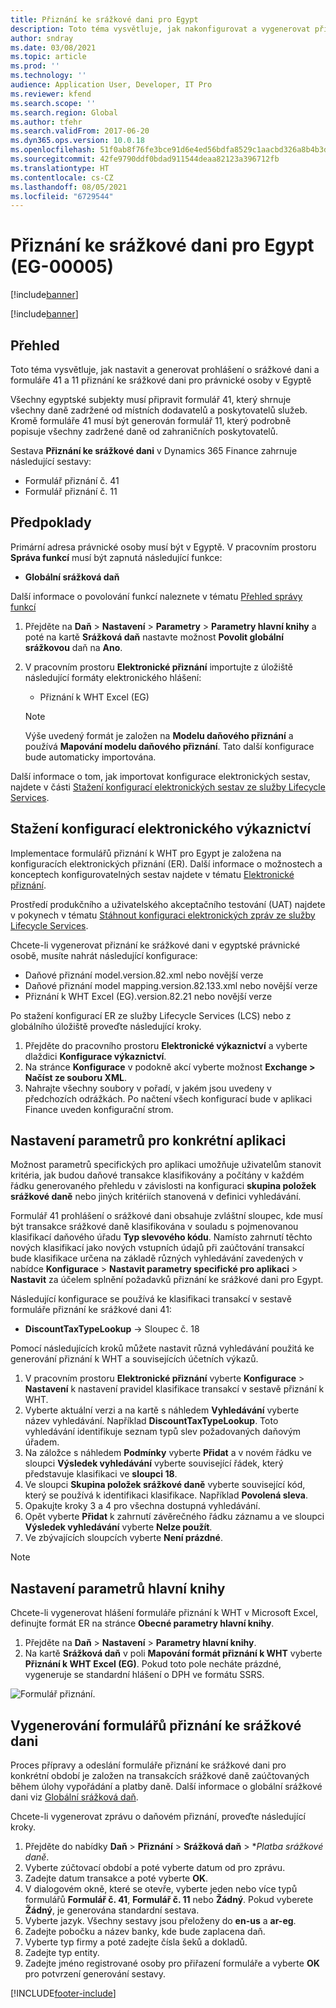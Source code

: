 ```yaml
---
title: Přiznání ke srážkové dani pro Egypt
description: Toto téma vysvětluje, jak nakonfigurovat a vygenerovat přiznání ke srážkové dani pro Egypt.
author: sndray
ms.date: 03/08/2021
ms.topic: article
ms.prod: ''
ms.technology: ''
audience: Application User, Developer, IT Pro
ms.reviewer: kfend
ms.search.scope: ''
ms.search.region: Global
ms.author: tfehr
ms.search.validFrom: 2017-06-20
ms.dyn365.ops.version: 10.0.18
ms.openlocfilehash: 51f0ab8f76fe3bce91d6e4ed56bdfa8529c1aacbd326a8b4b3d80615f872f8c6
ms.sourcegitcommit: 42fe9790ddf0bdad911544deaa82123a396712fb
ms.translationtype: HT
ms.contentlocale: cs-CZ
ms.lasthandoff: 08/05/2021
ms.locfileid: "6729544"
---
```

#  <a name="withholding-tax-declaration-for-egypt-eg-00005"></a>Přiznání ke srážkové dani pro Egypt (EG-00005)

[!include[banner](../includes/banner.md)]

[!include[banner](../includes/preview-banner.md)]

## <a name="overview"></a>Přehled
Toto téma vysvětluje, jak nastavit a generovat prohlášení o srážkové dani a formuláře 41 a 11 přiznání ke srážkové dani pro právnické osoby v Egyptě 

Všechny egyptské subjekty musí připravit formulář 41, který shrnuje všechny daně zadržené od místních dodavatelů a poskytovatelů služeb. Kromě formuláře 41 musí být generován formulář 11, který podrobně popisuje všechny zadržené daně od zahraničních poskytovatelů. 

Sestava **Přiznání ke srážkové dani** v Dynamics 365 Finance zahrnuje následující sestavy:

- Formulář přiznání č. 41
- Formulář přiznání č. 11
    
    
## <a name="prerequisites"></a>Předpoklady
Primární adresa právnické osoby musí být v Egyptě.
V pracovním prostoru **Správa funkcí** musí být zapnutá následující funkce:

   - **Globální srážková daň**

Další informace o povolování funkcí naleznete v tématu [Přehled správy funkcí](../../fin-ops-core/fin-ops/get-started/feature-management/feature-management-overview.md)

1. Přejděte na **Daň** > **Nastavení** > **Parametry** > **Parametry hlavní knihy** a poté na kartě **Srážková daň** nastavte možnost **Povolit globální srážkovou** daň na **Ano**.
2. V pracovním prostoru **Elektronické přiznání** importujte z úložiště následující formáty elektronického hlášení:

    - Přiznání k WHT Excel (EG)

    > [!NOTE]
    > Výše uvedený formát je založen na **Modelu daňového přiznání** a používá **Mapování modelu daňového přiznání**. Tato další konfigurace bude automaticky importována.

Další informace o tom, jak importovat konfigurace elektronických sestav, najdete v části [Stažení konfigurací elektronických sestav ze služby Lifecycle Services](../../fin-ops-core/dev-itpro/analytics/download-electronic-reporting-configuration-lcs.md).

## <a name="download-electronic-reporting-configurations"></a>Stažení konfigurací elektronického výkaznictví

Implementace formulářů přiznání k WHT pro Egypt je založena na konfiguracích elektronických přiznání (ER). Další informace o možnostech a konceptech konfigurovatelných sestav najdete v tématu [Elektronické přiznání](../../fin-ops-core/dev-itpro/analytics/general-electronic-reporting.md).

Prostředí produkčního a uživatelského akceptačního testování (UAT) najdete v pokynech v tématu [Stáhnout konfiguraci elektronických zpráv ze služby Lifecycle Services](../../fin-ops-core/dev-itpro/analytics/download-electronic-reporting-configuration-lcs.md).

Chcete-li vygenerovat přiznání ke srážkové dani v egyptské právnické osobě, musíte nahrát následující konfigurace:

- Daňové přiznání model.version.82.xml nebo novější verze
- Daňové přiznání model mapping.version.82.133.xml nebo novější verze
- Přiznání k WHT Excel (EG).version.82.21 nebo novější verze

Po stažení konfigurací ER ze služby Lifecycle Services (LCS) nebo z globálního úložiště proveďte následující kroky.

1. Přejděte do pracovního prostoru **Elektronické výkaznictví** a vyberte dlaždici **Konfigurace výkaznictví**.
1. Na stránce **Konfigurace** v podokně akcí vyberte možnost **Exchange > Načíst ze souboru XML**.
1. Nahrajte všechny soubory v pořadí, v jakém jsou uvedeny v předchozích odrážkách. Po načtení všech konfigurací bude v aplikaci Finance uveden konfigurační strom.

## <a name="set-up-application-specific-parameters"></a>Nastavení parametrů pro konkrétní aplikaci

Možnost parametrů specifických pro aplikaci umožňuje uživatelům stanovit kritéria, jak budou daňové transakce klasifikovány a počítány v každém řádku generovaného přehledu v závislosti na konfiguraci **skupina položek srážkové daně** nebo jiných kritériích stanovená v definici vyhledávání.

Formulář 41 prohlášení o srážkové dani obsahuje zvláštní sloupec, kde musí být transakce srážkové daně klasifikována v souladu s pojmenovanou klasifikací daňového úřadu **Typ slevového kódu**. Namísto zahrnutí těchto nových klasifikací jako nových vstupních údajů při zaúčtování transakcí bude klasifikace určena na základě různých vyhledávání zavedených v nabídce **Konfigurace** > **Nastavit parametry specifické pro aplikaci** > **Nastavit** za účelem splnění požadavků přiznání ke srážkové dani pro Egypt. 

Následující konfigurace se používá ke klasifikaci transakcí v sestavě formuláře přiznání ke srážkové dani 41:

- **DiscountTaxTypeLookup** -> Sloupec č. 18 

Pomocí následujících kroků můžete nastavit různá vyhledávání použitá ke generování přiznání k WHT a souvisejících účetních výkazů. 

1. V pracovním prostoru **Elektronické přiznání** vyberte **Konfigurace** > **Nastavení** k nastavení pravidel klasifikace transakcí v sestavě přiznání k WHT. 
2. Vyberte aktuální verzi a na kartě s náhledem **Vyhledávání** vyberte název vyhledávání. Například **DiscountTaxTypeLookup**. Toto vyhledávání identifikuje seznam typů slev požadovaných daňovým úřadem.
3. Na záložce s náhledem **Podmínky** vyberte **Přidat** a v novém řádku ve sloupci **Výsledek vyhledávání** vyberte související řádek, který představuje klasifikaci ve **sloupci 18**.
4. Ve sloupci **Skupina položek srážkové daně** vyberte související kód, který se používá k identifikaci klasifikace. Například **Povolená sleva**.  
5. Opakujte kroky 3 a 4 pro všechna dostupná vyhledávání.
6. Opět vyberte **Přidat** k zahrnutí závěrečného řádku záznamu a ve sloupci **Výsledek vyhledávání** vyberte **Nelze použít**. 
7. Ve zbývajících sloupcích vyberte **Není prázdné**. 

> [!NOTE]

## <a name="set-up-general-ledger-parameters"></a>Nastavení parametrů hlavní knihy

Chcete-li vygenerovat hlášení formuláře přiznání k WHT v Microsoft Excel, definujte formát ER na stránce **Obecné parametry hlavní knihy**.

1. Přejděte na **Daň** > **Nastavení** > **Parametry hlavní knihy**.
2. Na kartě **Srážková daň** v poli **Mapování formát přiznání k WHT** vyberte **Přiznání k WHT Excel (EG)**. Pokud toto pole necháte prázdné, vygeneruje se standardní hlášení o DPH ve formátu SSRS.


![Formulář přiznání.](media/egypt-wht-declaration-setup1.png)

## <a name="generate-the-withholding-declaration-forms"></a>Vygenerování formulářů přiznání ke srážkové dani
Proces přípravy a odeslání formuláře přiznání ke srážkové dani pro konkrétní období je založen na transakcích srážkové daně zaúčtovaných během úlohy vypořádání a platby daně. Další informace o globální srážkové dani viz [Globální srážková daň](../general-ledger/global-withholding-tax-overview.md).

Chcete-li vygenerovat zprávu o daňovém přiznání, proveďte následující kroky.

1. Přejděte do nabídky **Daň** > **Přiznání** > **Srážková daň** > **Platba srážkové daně*.
2. Vyberte zúčtovací období a poté vyberte datum od pro zprávu. 
3. Zadejte datum transakce a poté vyberte **OK**.
4. V dialogovém okně, které se otevře, vyberte jeden nebo více typů formulářů **Formulář č. 41**, **Formulář č. 11** nebo **Žádný**. Pokud vyberete **Žádný**, je generována standardní sestava. 
5. Vyberte jazyk. Všechny sestavy jsou přeloženy do **en-us** a **ar-eg**.
6. Zadejte pobočku a název banky, kde bude zaplacena daň.
7. Vyberte typ firmy a poté zadejte čísla šeků a dokladů. 
8. Zadejte typ entity. 
9. Zadejte jméno registrované osoby pro přiřazení formuláře a vyberte **OK** pro potvrzení generování sestavy. 

 
[!INCLUDE[footer-include](../../includes/footer-banner.md)]
